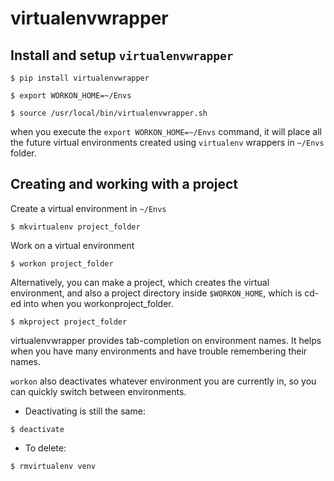 # virtualenvwrapper

## Install and setup `virtualenvwrapper`

```
$ pip install virtualenvwrapper

$ export WORKON_HOME=~/Envs

$ source /usr/local/bin/virtualenvwrapper.sh
```

when you execute the `export WORKON_HOME=~/Envs` command, it will place all the future virtual environments created using `virtualenv` wrappers in `~/Envs` folder.

## Creating and working with a project

Create a virtual environment in `~/Envs`

```
$ mkvirtualenv project_folder
```

Work on a virtual environment

```
$ workon project_folder
```

Alternatively, you can make a project, which creates the virtual environment, and also a project directory inside `$WORKON_HOME`, which is cd-ed into when you workonproject_folder.

```
$ mkproject project_folder
```

virtualenvwrapper provides tab-completion on environment names. It helps when you have many environments and have trouble remembering their names.

`workon` also deactivates whatever environment you are currently in, so you can quickly switch between environments.

- Deactivating is still the same:

```
$ deactivate
```

- To delete:

```
$ rmvirtualenv venv
```
